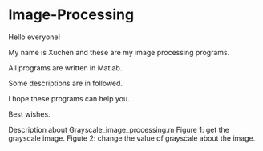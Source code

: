 # Image-Processing

Hello everyone!

My name is Xuchen and these are my image processing programs.

All programs are written in Matlab.

Some descriptions are in followed.

I hope these programs can help you.

Best wishes.


Description about Grayscale_image_processing.m
  Figure 1: get the grayscale image.
  Figute 2: change the value of grayscale about the image. 

